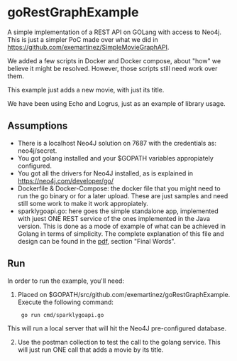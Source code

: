# goRestGraphExample
A simple implementation of a REST API on GOLang with access to Neo4j. This is just a simpler PoC made over what we did in https://github.com/exemartinez/SimpleMovieGraphAPI.

We added a few scripts in Docker and Docker compose, about "how" we believe it might be resolved. However, those scripts still need work over them.

This example just adds a new movie, with just its title.

We have been using Echo and Logrus, just as an example of library usage. 

## Assumptions
* There is a localhost Neo4J solution on 7687 with the credentials as: neo4j/secret.
* You got golang installed and your $GOPATH variables appropiately configured.
* You got all the drivers for Neo4J installed, as is explained in https://neo4j.com/developer/go/
* Dockerfile & Docker-Compose: the docker file that you might need to run the go binary or for a later upload. These are just samples and need still some work to make it work appropiately.
* sparklygoapi.go: here goes the simple standalone app, implemented with juest ONE REST service of the ones implemented in the Java version. This is done as a mode of example of what can be achieved in Golang in terms of simplicity. The complete explanation of this file and design can be found in the [pdf](https://github.com/exemartinez/SimpleMovieGraphAPI/blob/master/Project%20Proposal%20-%20Solution%20Architecture.pdf), section "Final Words".

## Run
In order to run the example, you'll need:
1. Placed on $GOPATH/src/github.com/exemartinez/goRestGraphExample. Execute the following command:
    ```
     go run cmd/sparklygoapi.go
     ```
This will run a local server that will hit the Neo4J pre-configured database.

2. Use the postman collection to test the call to the golang service. This will just run ONE call that adds a movie by its title.


